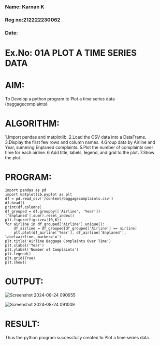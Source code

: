 ### Name: Karnan K
### Reg no:212222230062
###  Date: 
# Ex.No: 01A PLOT A TIME SERIES DATA

# AIM:
To Develop a python program to Plot a time series data (baggagecomplaints)
# ALGORITHM:
1.Import pandas and matplotlib.
2.Load the CSV data into a DataFrame.
3.Display the first few rows and column names.
4.Group data by Airline and Year, summing Enplaned complaints.
5.Plot the number of complaints over time for each airline.
6.Add title, labels, legend, and grid to the plot.
7.Show the plot.
# PROGRAM:

```
import pandas as pd
import matplotlib.pyplot as plt
df = pd.read_csv('/content/baggagecomplaints.csv')
df.head()
print(df.columns)
df_grouped = df.groupby(['Airline', 'Year'])['Enplaned'].sum().reset_index()
plt.figure(figsize=(10,6))
for airline in df_grouped['Airline'].unique():
    df_airline = df_grouped[df_grouped['Airline'] == airline]
    plt.plot(df_airline['Year'], df_airline['Enplaned'], label=airline, marker='o')
plt.title('Airline Baggage Complaints Over Time')
plt.xlabel('Year')
plt.ylabel('Number of Complaints')
plt.legend()
plt.grid(True)
plt.show()
```


# OUTPUT:

![Screenshot 2024-08-24 090955](https://github.com/user-attachments/assets/10016a80-88ee-4ab1-942a-44b59bd5a792)


![Screenshot 2024-08-24 091009](https://github.com/user-attachments/assets/f1c9faaf-eeac-4096-845e-5f516898706d)



# RESULT:
Thus the python program successfully created to Plot a time series data.
